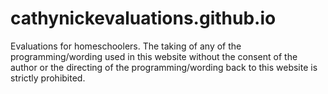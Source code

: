 # cathynickevaluations.github.io
Evaluations for homeschoolers. The taking of any of the programming/wording used in this website without the consent of the author or the directing of the programming/wording back to this website is strictly prohibited.
